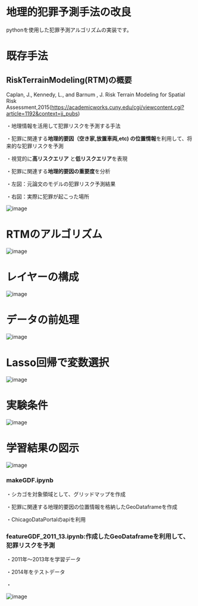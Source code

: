 # 地理的犯罪予測手法の改良
pythonを使用した犯罪予測アルゴリズムの実装です。  




# 既存手法
## RiskTerrainModeling(RTM)の概要
Caplan, J., Kennedy, L., and Barnum , J.  Risk Terrain Modeling for Spatial Risk Assessment,2015(https://academicworks.cuny.edu/cgi/viewcontent.cgi?article=1192&context=jj_pubs)

・地理情報を活用して犯罪リスクを予測する手法

・犯罪に関連する**地理的要因（空き家,放置車両,etc) の位置情報**を利用して、将来的な犯罪リスクを予測

・視覚的に**高リスクエリア** と**低リスクエリア**を表現

・犯罪に関連する**地理的要因の重要度**を分析

・左図：元論文のモデルの犯罪リスク予測結果

・右図：実際に犯罪が起こった場所


![image](https://github.com/user-attachments/assets/7832af67-ed6b-4c4c-8559-56ff89e68947)

# RTMのアルゴリズム

![image](https://github.com/user-attachments/assets/7d87769f-7762-4326-a23a-bcd1e37cb728)

# レイヤーの構成

![image](https://github.com/user-attachments/assets/18e63130-2587-4199-9552-22aef4e58a4d)

# データの前処理

![image](https://github.com/user-attachments/assets/11f93adf-ec4b-464d-ad36-58f9debb6af4)

# Lasso回帰で変数選択

![image](https://github.com/user-attachments/assets/05070405-f506-4a5e-b887-afc82ba8254c)

# 実験条件

![image](https://github.com/user-attachments/assets/f7ad9b3f-4aab-44e4-be5b-f39e0c835fb3)

# 学習結果の図示
![image](https://github.com/user-attachments/assets/24c5d32a-988f-407e-8b37-1e22cc81f228)






### makeGDF.ipynb
・シカゴを対象領域として、グリッドマップを作成

・犯罪に関連する地理的要因の位置情報を格納したGeoDataframeを作成

・ChicagoDataPortalのapiを利用

### featureGDF_2011_13.ipynb:作成したGeoDataframeを利用して、犯罪リスクを予測

・2011年～2013年を学習データ

・2014年をテストデータ

・

![image](https://github.com/user-attachments/assets/c52a46a5-e55e-462f-9f6b-8b37da56a861)

